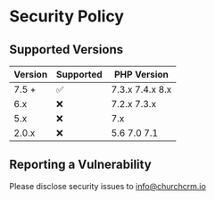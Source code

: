 # Security Policy

## Supported Versions

| Version | Supported          | PHP Version | 
| ------- | ------------------ | ------------
| 7.5 +   | :white_check_mark: | 7.3.x 7.4.x 8.x |
| 6.x   | :x: | 7.2.x 7.3.x |
| 5.x   | :x:                | 7.x |
| 2.0.x   | :x:                | 5.6 7.0 7.1  | 

## Reporting a Vulnerability

Please disclose security issues to info@churchcrm.io
